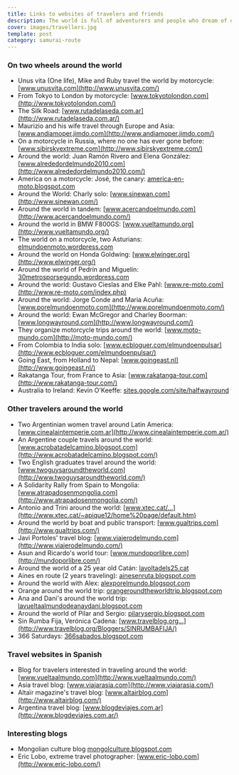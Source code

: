 ```yaml
---
title: Links to websites of travelers and friends
description: The world is full of adventurers and people who dream of discovering new worlds beyond borders
cover: images/travellers.jpg
template: post
category: samurai-route
---
```


### On two wheels around the world

- Unus vita (One life), Mike and Ruby travel the world by motorcycle: [www.unusvita.com](http://www.unusvita.com/)
- From Tokyo to London by motorcycle: [www.tokyotolondon.com](http://www.tokyotolondon.com/)
- The Silk Road: [www.rutadelaseda.com.ar](http://www.rutadelaseda.com.ar/)
- Maurizio and his wife travel through Europe and Asia: [www.andiamoper.jimdo.com](http://www.andiamoper.jimdo.com/)
- On a motorcycle in Russia, where no one has ever gone before: [www.sibirskyextreme.com](http://www.sibirskyextreme.com/)
- Around the world: Juan Ramón Rivero and Elena González: [www.alrededordelmundo2010.com](http://www.alrededordelmundo2010.com/)
- America on a motorcycle: José, the canary: [america-en-moto.blogspot.com](http://america-en-moto.blogspot.com/)
- Around the World: Charly solo: [www.sinewan.com](http://www.sinewan.com/)
- Around the world in tandem: [www.acercandoelmundo.com](http://www.acercandoelmundo.com/)
- Around the world in BMW F800GS: [www.vueltamundo.org](http://www.vueltamundo.org/)
- The world on a motorcycle, two Asturians: [elmundoenmoto.wordpress.com](http://elmundoenmoto.wordpress.com/)
- Around the world on Honda Goldwing: [www.elwinger.org](http://www.elwinger.org/)
- Around the world of Pedrín and Miguelín: [30metrosporsegundo.wordpress.com](http://30metrosporsegundo.wordpress.com/)
- Around the world: Gustavo Cieslas and Elke Pahl: [www.re-moto.com](http://www.re-moto.com/index.php)
- Around the world: Jorge Conde and Maria Acuña: [www.porelmundoenmoto.com](http://www.porelmundoenmoto.com/)
- Around the world: Ewan McGregor and Charley Boorman: [www.longwayround.com](http://www.longwayround.com/)
- They organize motorcycle trips around the world: [www.moto-mundo.com](http://moto-mundo.com/)
- From Colombia to India solo: [www.ecbloguer.com/elmundoenpulsar](http://www.ecbloguer.com/elmundoenpulsar/)
- Going East, from Holland to Nepal: [www.goingeast.nl](http://www.goingeast.nl/)
- Rakatanga Tour, from France to Asia: [www.rakatanga-tour.com](http://www.rakatanga-tour.com/)
- Australia to Ireland: Kevin O'Keeffe: [sites.google.com/site/halfwayround](http://sites.google.com/site/halfwayround/)

### Other travelers around the world

- Two Argentinian women travel around Latin America: [www.cinealaintemperie.com.ar](http://www.cinealaintemperie.com.ar/)
- An Argentine couple travels around the world: [www.acrobatadelcamino.blogspot.com](http://www.acrobatadelcamino.blogspot.com/)
- Two English graduates travel around the world: [www.twoguysaroundtheworld.com](http://www.twoguysaroundtheworld.com/)
- A Solidarity Rally from Spain to Mongolia: [www.atrapadosenmongolia.com](http://www.atrapadosenmongolia.com/)
- Antonio and Trini around the world: [www.xtec.cat/...](http://www.xtec.cat/~apique12/home%20page/default.htm)
- Around the world by boat and public transport: [www.gualtrips.com](http://www.gualtrips.com/)
- Javi Portoles' travel blog: [www.viajerodelmundo.com](http://www.viajerodelmundo.com/)
- Asun and Ricardo's world tour: [www.mundoporlibre.com](http://mundoporlibre.com/)
- Around the world of a 25 year old Catán: [lavoltadels25.cat](http://lavoltadels25.cat/)
- Aines en route (2 years traveling): [ainesenruta.blogspot.com](http://ainesenruta.blogspot.com/)
- Around the world with Alex: [alexporelmundo.blogspot.com](http://alexporelmundo.blogspot.com/)
- Orange around the world trip: [orangeroundtheworldtrip.blogspot.com](http://orangeroundtheworldtrip.blogspot.com/)
- Ana and Dani's around the world trip: [lavueltaalmundodeanaydani.blogspot.com](http://www.lavueltaalmundodeanaydani.blogspot.com/)
- Around the world of Pilar and Sergio: [pilarysergio.blogspot.com](http://pilarysergio.blogspot.com/)
- Sin Rumba Fija, Verónica Cadena: [www.travelblog.org...](http://www.travelblog.org/Bloggers/SINRUMBAFIJA/)
- 366 Saturdays: [366sabados.blogspot.com](http://366sabados.blogspot.com/)

### Travel websites in Spanish

- Blog for travelers interested in traveling around the world: [www.vueltaalmundo.com](http://www.vueltaalmundo.com/)
- Asia travel blog: [www.viajarasia.com](http://www.viajarasia.com/)
- Altaïr magazine's travel blog: [www.altairblog.com](http://www.altairblog.com/)
- Argentina travel blog: [www.blogdeviajes.com.ar](http://www.blogdeviajes.com.ar/)

### Interesting blogs

- Mongolian culture blog [mongolculture.blogspot.com](http://mongolculture.blogspot.com/)
- Eric Lobo, extreme travel photographer: [www.eric-lobo.com](http://www.eric-lobo.com/)
